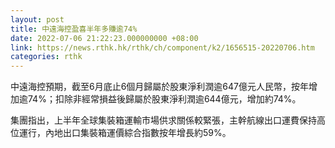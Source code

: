 ```yaml
---
layout: post
title: 中遠海控盈喜半年多賺逾74%
date: 2022-07-06 21:22:23.000000000 +08:00
link: https://news.rthk.hk/rthk/ch/component/k2/1656515-20220706.htm
categories: rthk
---
```


中遠海控預期，截至6月底止6個月歸屬於股東淨利潤逾647億元人民幣，按年增加逾74%；扣除非經常損益後歸屬於股東淨利潤逾644億元，增加約74%。

集團指出，上半年全球集裝箱運輸市場供求關係較緊張，主幹航線出口運費保持高位運行，內地出口集裝箱運價綜合指數按年增長約59%。
